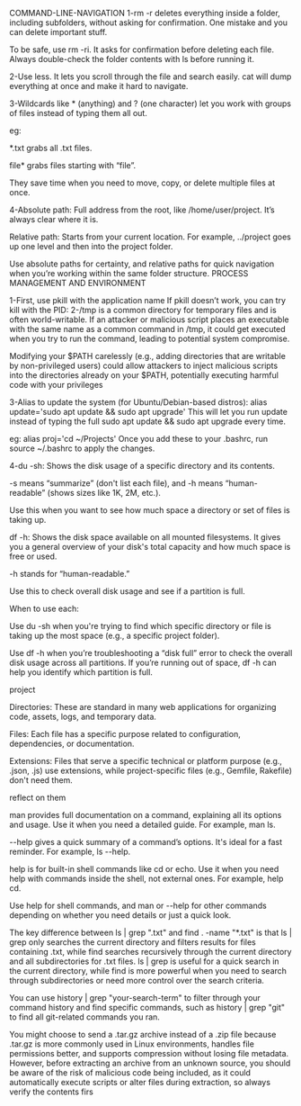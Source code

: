 COMMAND-LINE-NAVIGATION
1-rm -r deletes everything inside a folder, including subfolders, without asking for confirmation. One mistake and you can delete important stuff.

To be safe, use rm -ri. It asks for confirmation before deleting each file. Always double-check the folder contents with ls before running it.


2-Use less. It lets you scroll through the file and search easily. cat will dump everything at once and make it hard to navigate.

3-Wildcards like * (anything) and ? (one character) let you work with groups of files instead of typing them all out.

eg:

*.txt grabs all .txt files.

file* grabs files starting with “file”.

They save time when you need to move, copy, or delete multiple files at once.

4-Absolute path: Full address from the root, like /home/user/project. It’s always clear where it is.

Relative path: Starts from your current location. For example, ../project goes up one level and then into the project folder.

Use absolute paths for certainty, and relative paths for quick navigation when you’re working within the same folder structure.
PROCESS MANAGEMENT AND ENVIRONMENT


1-First, use pkill with the application name
If pkill doesn’t work, you can try kill with the PID:
2-/tmp is a common directory for temporary files and is often world-writable. If an attacker or malicious script places an executable with the same name as a common command in /tmp, it could get executed when you try to run the command, leading to potential system compromise.

Modifying your $PATH carelessly (e.g., adding directories that are writable by non-privileged users) could allow attackers to inject malicious scripts into the directories already on your $PATH, potentially executing harmful code with your privileges

3-Alias to update the system (for Ubuntu/Debian-based distros):
alias update='sudo apt update && sudo apt upgrade'
This will let you run update instead of typing the full sudo apt update && sudo apt upgrade every time.

eg:
alias proj='cd ~/Projects'
Once you add these to your .bashrc, run source ~/.bashrc to apply the changes.

4-du -sh: Shows the disk usage of a specific directory and its contents.

-s means “summarize” (don't list each file), and -h means “human-readable” (shows sizes like 1K, 2M, etc.).

Use this when you want to see how much space a directory or set of files is taking up.

df -h: Shows the disk space available on all mounted filesystems. It gives you a general overview of your disk's total capacity and how much space is free or used.

-h stands for “human-readable.”

Use this to check overall disk usage and see if a partition is full.

When to use each:

Use du -sh when you're trying to find which specific directory or file is taking up the most space (e.g., a specific project folder).

Use df -h when you’re troubleshooting a “disk full” error to check the overall disk usage across all partitions. If you’re running out of space, df -h can help you identify which partition is full.




project

Directories: These are standard in many web applications for organizing code, assets, logs, and temporary data.

Files: Each file has a specific purpose related to configuration, dependencies, or documentation.

Extensions: Files that serve a specific technical or platform purpose (e.g., .json, .js) use extensions, while project-specific files (e.g., Gemfile, Rakefile) don't need them.



reflect on them 

man provides full documentation on a command, explaining all its options and usage. Use it when you need a detailed guide. For example, man ls.

--help gives a quick summary of a command’s options. It's ideal for a fast reminder. For example, ls --help.

help is for built-in shell commands like cd or echo. Use it when you need help with commands inside the shell, not external ones. For example, help cd.

Use help for shell commands, and man or --help for other commands depending on whether you need details or just a quick look.


The key difference between ls | grep ".txt" and find . -name "*.txt" is that ls | grep only searches the current directory and filters results for files containing .txt, while find searches recursively through the current directory and all subdirectories for .txt files. ls | grep is useful for a quick search in the current directory, while find is more powerful when you need to search through subdirectories or need more control over the search criteria.

You can use history | grep "your-search-term" to filter through your command history and find specific commands, such as history | grep "git" to find all git-related commands you ran.

You might choose to send a .tar.gz archive instead of a .zip file because .tar.gz is more commonly used in Linux environments, handles file permissions better, and supports compression without losing file metadata. However, before extracting an archive from an unknown source, you should be aware of the risk of malicious code being included, as it could automatically execute scripts or alter files during extraction, so always verify the contents firs
















